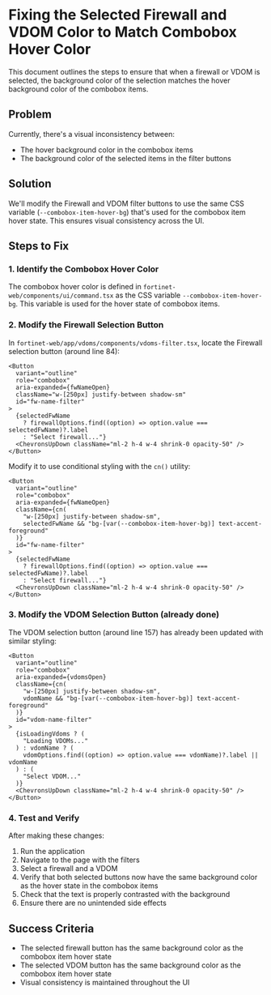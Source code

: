 # Fixing the Selected Firewall and VDOM Color to Match Combobox Hover Color

This document outlines the steps to ensure that when a firewall or VDOM is selected, the background color of the selection matches the hover background color of the combobox items.

## Problem

Currently, there's a visual inconsistency between:
- The hover background color in the combobox items
- The background color of the selected items in the filter buttons

## Solution

We'll modify the Firewall and VDOM filter buttons to use the same CSS variable (`--combobox-item-hover-bg`) that's used for the combobox item hover state. This ensures visual consistency across the UI.

## Steps to Fix

### 1. Identify the Combobox Hover Color

The combobox hover color is defined in `fortinet-web/components/ui/command.tsx` as the CSS variable `--combobox-item-hover-bg`. This variable is used for the hover state of combobox items.

### 2. Modify the Firewall Selection Button

In `fortinet-web/app/vdoms/components/vdoms-filter.tsx`, locate the Firewall selection button (around line 84):

```tsx
<Button
  variant="outline"
  role="combobox"
  aria-expanded={fwNameOpen}
  className="w-[250px] justify-between shadow-sm"
  id="fw-name-filter"
>
  {selectedFwName
    ? firewallOptions.find((option) => option.value === selectedFwName)?.label
    : "Select firewall..."}
  <ChevronsUpDown className="ml-2 h-4 w-4 shrink-0 opacity-50" />
</Button>
```

Modify it to use conditional styling with the `cn()` utility:

```tsx
<Button
  variant="outline"
  role="combobox"
  aria-expanded={fwNameOpen}
  className={cn(
    "w-[250px] justify-between shadow-sm",
    selectedFwName && "bg-[var(--combobox-item-hover-bg)] text-accent-foreground"
  )}
  id="fw-name-filter"
>
  {selectedFwName
    ? firewallOptions.find((option) => option.value === selectedFwName)?.label
    : "Select firewall..."}
  <ChevronsUpDown className="ml-2 h-4 w-4 shrink-0 opacity-50" />
</Button>
```

### 3. Modify the VDOM Selection Button (already done)

The VDOM selection button (around line 157) has already been updated with similar styling:

```tsx
<Button
  variant="outline"
  role="combobox"
  aria-expanded={vdomsOpen}
  className={cn(
    "w-[250px] justify-between shadow-sm",
    vdomName && "bg-[var(--combobox-item-hover-bg)] text-accent-foreground"
  )}
  id="vdom-name-filter"
>
  {isLoadingVdoms ? (
    "Loading VDOMs..."
  ) : vdomName ? (
    vdomOptions.find((option) => option.value === vdomName)?.label || vdomName
  ) : (
    "Select VDOM..."
  )}
  <ChevronsUpDown className="ml-2 h-4 w-4 shrink-0 opacity-50" />
</Button>
```

### 4. Test and Verify

After making these changes:
1. Run the application
2. Navigate to the page with the filters
3. Select a firewall and a VDOM
4. Verify that both selected buttons now have the same background color as the hover state in the combobox items
5. Check that the text is properly contrasted with the background
6. Ensure there are no unintended side effects

## Success Criteria

- The selected firewall button has the same background color as the combobox item hover state
- The selected VDOM button has the same background color as the combobox item hover state
- Visual consistency is maintained throughout the UI